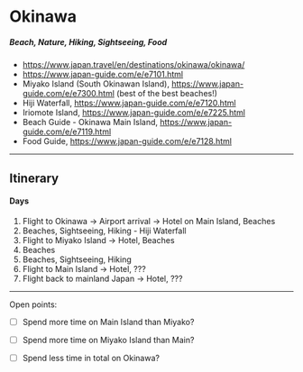 # Okinawa
##### Beach, Nature, Hiking, Sightseeing, Food
- https://www.japan.travel/en/destinations/okinawa/okinawa/
- https://www.japan-guide.com/e/e7101.html
- Miyako Island (South Okinawan Island), https://www.japan-guide.com/e/e7300.html (best of the best beaches!)
- Hiji Waterfall, https://www.japan-guide.com/e/e7120.html
- Iriomote Island, https://www.japan-guide.com/e/e7225.html
- Beach Guide - Okinawa Main Island, https://www.japan-guide.com/e/e7119.html
- Food Guide, https://www.japan-guide.com/e/e7128.html

-----
## Itinerary
#### Days
1. Flight to Okinawa -> Airport arrival -> Hotel on Main Island, Beaches
2. Beaches, Sightseeing, Hiking - Hiji Waterfall
3. Flight to Miyako Island -> Hotel, Beaches
4. Beaches
5. Beaches, Sightseeing, Hiking
6. Flight to Main Island -> Hotel, ???
7. Flight back to mainland Japan -> Hotel, ???


-----
Open points:
- [ ] Spend more time on Main Island than Miyako?
- [ ] Spend more time on Miyako Island than Main?
- [ ] Spend less time in total on Okinawa?


